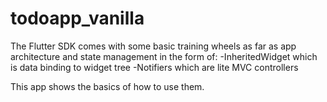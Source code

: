 # todoapp_vanilla

The Flutter SDK comes with some basic training wheels as
far as app architecture and state management in the form of:
        -InheritedWidget which is data binding to widget tree
        -Notifiers which are lite MVC controllers

This app shows the basics of how to use them.
